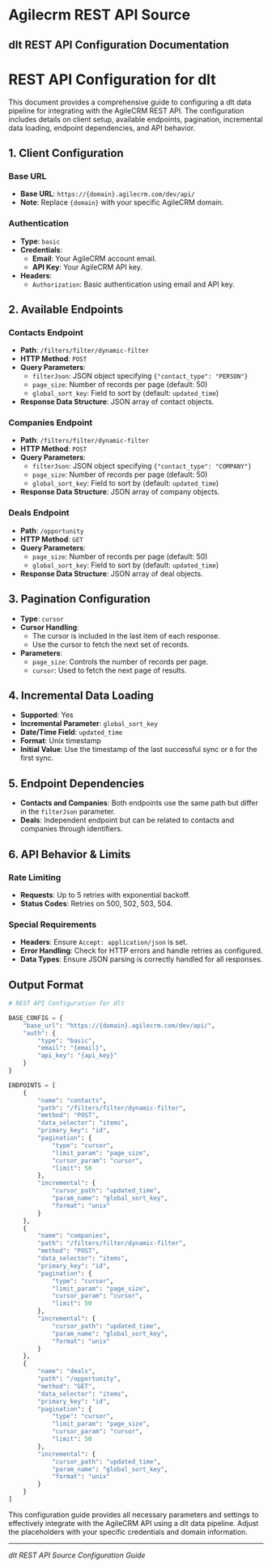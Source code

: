 # Agilecrm REST API Source

## dlt REST API Configuration Documentation

# REST API Configuration for dlt

This document provides a comprehensive guide to configuring a dlt data pipeline for integrating with the AgileCRM REST API. The configuration includes details on client setup, available endpoints, pagination, incremental data loading, endpoint dependencies, and API behavior.

## 1. Client Configuration

### Base URL
- **Base URL**: `https://{domain}.agilecrm.com/dev/api/`
- **Note**: Replace `{domain}` with your specific AgileCRM domain.

### Authentication
- **Type**: `basic`
- **Credentials**:
  - **Email**: Your AgileCRM account email.
  - **API Key**: Your AgileCRM API key.
- **Headers**:
  - `Authorization`: Basic authentication using email and API key.

## 2. Available Endpoints

### Contacts Endpoint
- **Path**: `/filters/filter/dynamic-filter`
- **HTTP Method**: `POST`
- **Query Parameters**:
  - `filterJson`: JSON object specifying `{"contact_type": "PERSON"}`
  - `page_size`: Number of records per page (default: 50)
  - `global_sort_key`: Field to sort by (default: `updated_time`)
- **Response Data Structure**: JSON array of contact objects.

### Companies Endpoint
- **Path**: `/filters/filter/dynamic-filter`
- **HTTP Method**: `POST`
- **Query Parameters**:
  - `filterJson`: JSON object specifying `{"contact_type": "COMPANY"}`
  - `page_size`: Number of records per page (default: 50)
  - `global_sort_key`: Field to sort by (default: `updated_time`)
- **Response Data Structure**: JSON array of company objects.

### Deals Endpoint
- **Path**: `/opportunity`
- **HTTP Method**: `GET`
- **Query Parameters**:
  - `page_size`: Number of records per page (default: 50)
  - `global_sort_key`: Field to sort by (default: `updated_time`)
- **Response Data Structure**: JSON array of deal objects.

## 3. Pagination Configuration

- **Type**: `cursor`
- **Cursor Handling**:
  - The cursor is included in the last item of each response.
  - Use the cursor to fetch the next set of records.
- **Parameters**:
  - `page_size`: Controls the number of records per page.
  - `cursor`: Used to fetch the next page of results.

## 4. Incremental Data Loading

- **Supported**: Yes
- **Incremental Parameter**: `global_sort_key`
- **Date/Time Field**: `updated_time`
- **Format**: Unix timestamp
- **Initial Value**: Use the timestamp of the last successful sync or `0` for the first sync.

## 5. Endpoint Dependencies

- **Contacts and Companies**: Both endpoints use the same path but differ in the `filterJson` parameter.
- **Deals**: Independent endpoint but can be related to contacts and companies through identifiers.

## 6. API Behavior & Limits

### Rate Limiting
- **Requests**: Up to 5 retries with exponential backoff.
- **Status Codes**: Retries on 500, 502, 503, 504.

### Special Requirements
- **Headers**: Ensure `Accept: application/json` is set.
- **Error Handling**: Check for HTTP errors and handle retries as configured.
- **Data Types**: Ensure JSON parsing is correctly handled for all responses.

## Output Format

```python
# REST API Configuration for dlt

BASE_CONFIG = {
    "base_url": "https://{domain}.agilecrm.com/dev/api/",
    "auth": {
        "type": "basic",
        "email": "{email}",
        "api_key": "{api_key}"
    }
}

ENDPOINTS = [
    {
        "name": "contacts",
        "path": "/filters/filter/dynamic-filter",
        "method": "POST",
        "data_selector": "items",
        "primary_key": "id",
        "pagination": {
            "type": "cursor",
            "limit_param": "page_size",
            "cursor_param": "cursor",
            "limit": 50
        },
        "incremental": {
            "cursor_path": "updated_time",
            "param_name": "global_sort_key",
            "format": "unix"
        }
    },
    {
        "name": "companies",
        "path": "/filters/filter/dynamic-filter",
        "method": "POST",
        "data_selector": "items",
        "primary_key": "id",
        "pagination": {
            "type": "cursor",
            "limit_param": "page_size",
            "cursor_param": "cursor",
            "limit": 50
        },
        "incremental": {
            "cursor_path": "updated_time",
            "param_name": "global_sort_key",
            "format": "unix"
        }
    },
    {
        "name": "deals",
        "path": "/opportunity",
        "method": "GET",
        "data_selector": "items",
        "primary_key": "id",
        "pagination": {
            "type": "cursor",
            "limit_param": "page_size",
            "cursor_param": "cursor",
            "limit": 50
        },
        "incremental": {
            "cursor_path": "updated_time",
            "param_name": "global_sort_key",
            "format": "unix"
        }
    }
]
```

This configuration guide provides all necessary parameters and settings to effectively integrate with the AgileCRM API using a dlt data pipeline. Adjust the placeholders with your specific credentials and domain information.

---
*dlt REST API Source Configuration Guide*
